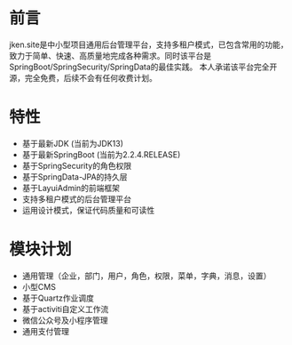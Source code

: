 # 前言
jken.site是中小型项目通用后台管理平台，支持多租户模式，已包含常用的功能，致力于简单、快速、高质量地完成各种需求。同时该平台是SpringBoot/SpringSecurity/SpringData的最佳实践。
本人承诺该平台完全开源，完全免费，后续不会有任何收费计划。

# 特性
- 基于最新JDK (当前为JDK13)
- 基于最新SpringBoot (当前为2.2.4.RELEASE)
- 基于SpringSecurity的角色权限
- 基于SpringData-JPA的持久层
- 基于LayuiAdmin的前端框架
- 支持多租户模式的后台管理平台
- 运用设计模式，保证代码质量和可读性

# 模块计划
- 通用管理（企业，部门，用户，角色，权限，菜单，字典，消息，设置）
- 小型CMS
- 基于Quartz作业调度
- 基于activiti自定义工作流
- 微信公众号及小程序管理
- 通用支付管理

